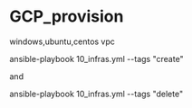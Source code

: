 # GCP_provision
windows,ubuntu,centos vpc


ansible-playbook 10_infras.yml --tags "create"

and 

ansible-playbook 10_infras.yml --tags "delete"